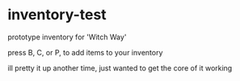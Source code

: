 # inventory-test

prototype inventory for 'Witch Way' 

press B, C, or P, to add items to your inventory

ill pretty it up another time, just wanted to get the core of it working
